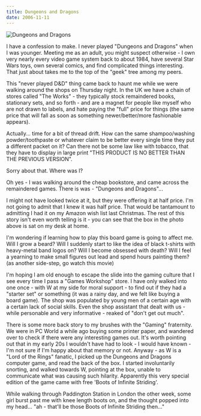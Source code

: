```yaml
---
title: Dungeons and Dragons
date: 2006-11-11
---
```


![Dungeons and Dragons](https://source.unsplash.com/npxXWgQ33ZQ/1600x900)

I have a confession to make. I never played "Dungeons and Dragons" when I was younger. Meeting me as an adult, you might suspect otherwise - I own very nearly every video game system back to about 1984, have several Star Wars toys, own several comics, and find complicated things interesting. That just about takes me to the top of the "geek" tree among my peers.

This "never played D&D" thing came back to haunt me while we were walking around the shops on Thursday night. In the UK we have a chain of stores called "The Works" - they typically stock remaindered books, stationary sets, and so forth - and are a magnet for people like myself who are not drawn to labels, and hate paying the "full" price for things (the same price that will fall as soon as something newer/better/more fashionable appears).

Actually... time for a bit of thread drift. How can the same shampoo/washing powder/toothpaste or whatever claim to be better every single time they put a different packet on it? Can there not be some law like with tobacco, that they have to display in large print "THIS PRODUCT IS NO BETTER THAN THE PREVIOUS VERSION".

Sorry about that. Where was I?

Oh yes - I was walking around the cheap bookstore, and came across the remaindered games. There is was - "Dungeons and Dragons"...

I might not have looked twice at it, but they were offering it at half price. I'm not going to admit that I knew it was half price. That would be tantamount to admitting I had it on my Amazon wish list last Christmas. The rest of this story isn't even worth telling is it - you can see that the box in the photo above is sat on my desk at home.

I'm wondering if learning how to play this board game is going to affect me. Will I grow a beard? Will I suddenly start to like the idea of black t-shirts with heavy-metal band logos on? Will I become obsessed with death? Will I feel a yearning to make small figures out lead and spend hours painting them? (as another side-step, go watch this movie)

I'm hoping I am old enough to escape the slide into the gaming culture that I see every time I pass a "Games Workshop" store. I have only walked into one once - with W at my side for moral support - to find out if they had a "starter set" or something (it was a rainy day, and we felt like buying a board game). The shop was populated by young men of a certain age with a certain lack of social skills. Even the shop assistant that dealt with us - while personable and very informative - reaked of "don't get out much".

There is some more back story to my brushes with the "Gaming" fraternity. We were in PC World a while ago buying some printer paper, and wandered over to check if there were any interesting games out. It's worth pointing out that in my early 20s I wouldn't have had to look - I would have known - I'm not sure if I'm happy about that memory or not. Anyway - as W is a "Lord of the Rings" fanatic, I picked up the Dungeons and Dragons computer game, and read the back of the box. I started involuntarily snorting, and walked towards W, pointing at the box, unable to communicate what was causing such hilarity. Apparently this very special edition of the game came with free 'Boots of Infinite Striding'.

While walking through Paddington Station in London the other week, some girl burst past me with knee length boots on, and the thought popped into my head... "ah - that'll be those Boots of Infinite Striding then..."